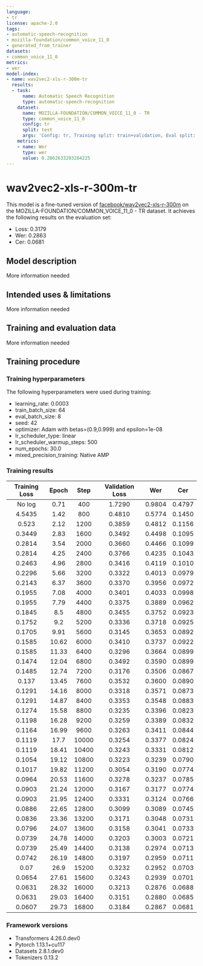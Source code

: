 ```yaml
---
language:
- tr
license: apache-2.0
tags:
- automatic-speech-recognition
- mozilla-foundation/common_voice_11_0
- generated_from_trainer
datasets:
- common_voice_11_0
metrics:
- wer
model-index:
- name: wav2vec2-xls-r-300m-tr
  results:
  - task:
      name: Automatic Speech Recognition
      type: automatic-speech-recognition
    dataset:
      name: MOZILLA-FOUNDATION/COMMON_VOICE_11_0 - TR
      type: common_voice_11_0
      config: tr
      split: test
      args: 'Config: tr, Training split: train+validation, Eval split: test'
    metrics:
    - name: Wer
      type: wer
      value: 0.2862633203284225
---
```


<!-- This model card has been generated automatically according to the information the Trainer had access to. You
should probably proofread and complete it, then remove this comment. -->

# wav2vec2-xls-r-300m-tr

This model is a fine-tuned version of [facebook/wav2vec2-xls-r-300m](https://huggingface.co/facebook/wav2vec2-xls-r-300m) on the MOZILLA-FOUNDATION/COMMON_VOICE_11_0 - TR dataset.
It achieves the following results on the evaluation set:
- Loss: 0.3179
- Wer: 0.2863
- Cer: 0.0681

## Model description

More information needed

## Intended uses & limitations

More information needed

## Training and evaluation data

More information needed

## Training procedure

### Training hyperparameters

The following hyperparameters were used during training:
- learning_rate: 0.0003
- train_batch_size: 64
- eval_batch_size: 8
- seed: 42
- optimizer: Adam with betas=(0.9,0.999) and epsilon=1e-08
- lr_scheduler_type: linear
- lr_scheduler_warmup_steps: 500
- num_epochs: 30.0
- mixed_precision_training: Native AMP

### Training results

| Training Loss | Epoch | Step  | Validation Loss | Wer    | Cer    |
|:-------------:|:-----:|:-----:|:---------------:|:------:|:------:|
| No log        | 0.71  | 400   | 1.7290          | 0.9804 | 0.4797 |
| 4.5435        | 1.42  | 800   | 0.4810          | 0.5774 | 0.1450 |
| 0.523         | 2.12  | 1200  | 0.3859          | 0.4812 | 0.1156 |
| 0.3449        | 2.83  | 1600  | 0.3492          | 0.4498 | 0.1095 |
| 0.2814        | 3.54  | 2000  | 0.3660          | 0.4466 | 0.1099 |
| 0.2814        | 4.25  | 2400  | 0.3766          | 0.4235 | 0.1043 |
| 0.2463        | 4.96  | 2800  | 0.3416          | 0.4119 | 0.1010 |
| 0.2296        | 5.66  | 3200  | 0.3322          | 0.4013 | 0.0979 |
| 0.2143        | 6.37  | 3600  | 0.3370          | 0.3956 | 0.0972 |
| 0.1955        | 7.08  | 4000  | 0.3401          | 0.4033 | 0.0998 |
| 0.1955        | 7.79  | 4400  | 0.3375          | 0.3889 | 0.0962 |
| 0.1845        | 8.5   | 4800  | 0.3455          | 0.3752 | 0.0923 |
| 0.1752        | 9.2   | 5200  | 0.3336          | 0.3718 | 0.0925 |
| 0.1705        | 9.91  | 5600  | 0.3145          | 0.3653 | 0.0892 |
| 0.1585        | 10.62 | 6000  | 0.3410          | 0.3737 | 0.0922 |
| 0.1585        | 11.33 | 6400  | 0.3296          | 0.3664 | 0.0899 |
| 0.1474        | 12.04 | 6800  | 0.3492          | 0.3590 | 0.0899 |
| 0.1485        | 12.74 | 7200  | 0.3176          | 0.3506 | 0.0867 |
| 0.137         | 13.45 | 7600  | 0.3532          | 0.3600 | 0.0890 |
| 0.1291        | 14.16 | 8000  | 0.3318          | 0.3571 | 0.0873 |
| 0.1291        | 14.87 | 8400  | 0.3353          | 0.3548 | 0.0883 |
| 0.1274        | 15.58 | 8800  | 0.3235          | 0.3396 | 0.0823 |
| 0.1198        | 16.28 | 9200  | 0.3259          | 0.3389 | 0.0832 |
| 0.1164        | 16.99 | 9600  | 0.3263          | 0.3411 | 0.0844 |
| 0.1119        | 17.7  | 10000 | 0.3254          | 0.3377 | 0.0824 |
| 0.1119        | 18.41 | 10400 | 0.3243          | 0.3331 | 0.0812 |
| 0.1054        | 19.12 | 10800 | 0.3223          | 0.3239 | 0.0790 |
| 0.1017        | 19.82 | 11200 | 0.3054          | 0.3190 | 0.0774 |
| 0.0964        | 20.53 | 11600 | 0.3278          | 0.3237 | 0.0785 |
| 0.0903        | 21.24 | 12000 | 0.3167          | 0.3177 | 0.0774 |
| 0.0903        | 21.95 | 12400 | 0.3331          | 0.3124 | 0.0766 |
| 0.0886        | 22.65 | 12800 | 0.3099          | 0.3089 | 0.0745 |
| 0.0836        | 23.36 | 13200 | 0.3171          | 0.3048 | 0.0731 |
| 0.0796        | 24.07 | 13600 | 0.3158          | 0.3041 | 0.0733 |
| 0.0739        | 24.78 | 14000 | 0.3203          | 0.3003 | 0.0721 |
| 0.0739        | 25.49 | 14400 | 0.3138          | 0.2974 | 0.0713 |
| 0.0742        | 26.19 | 14800 | 0.3197          | 0.2959 | 0.0711 |
| 0.07          | 26.9  | 15200 | 0.3232          | 0.2952 | 0.0703 |
| 0.0654        | 27.61 | 15600 | 0.3243          | 0.2939 | 0.0701 |
| 0.0631        | 28.32 | 16000 | 0.3213          | 0.2876 | 0.0688 |
| 0.0631        | 29.03 | 16400 | 0.3151          | 0.2880 | 0.0685 |
| 0.0607        | 29.73 | 16800 | 0.3184          | 0.2867 | 0.0681 |


### Framework versions

- Transformers 4.26.0.dev0
- Pytorch 1.13.1+cu117
- Datasets 2.8.1.dev0
- Tokenizers 0.13.2
